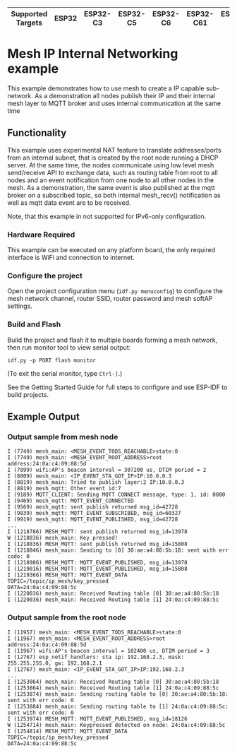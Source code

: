 | Supported Targets | ESP32 | ESP32-C3 | ESP32-C5 | ESP32-C6 | ESP32-C61 | ESP32-S2 | ESP32-S3 |
| ----------------- | ----- | -------- | -------- | -------- | --------- | -------- | -------- |

# Mesh IP Internal Networking example

This example demonstrates how to use mesh to create a IP capable sub-network.
As a demonstration all nodes publish their IP and their internal mesh layer to MQTT broker
and uses internal communication at the same time

## Functionality

This example uses experimental NAT feature to translate addresses/ports from an internal subnet, that is created
by the root node running a DHCP server. At the same time, the nodes communicate using low level mesh send/receive
API to exchange data, such as routing table from root to all nodes and an event notification from one node
to all other nodes in the mesh. As a demonstration, the same event is also published at the mqtt broker
on a subscribed topic, so both internal mesh_recv() notification as well as mqtt data event are to be received.

Note, that this example in not supported for IPv6-only configuration.

### Hardware Required

This example can be executed on any platform board, the only required interface is WiFi and connection to internet.

### Configure the project

Open the project configuration menu (`idf.py menuconfig`) to configure the mesh network channel, router SSID, router password and mesh softAP settings.

### Build and Flash

Build the project and flash it to multiple boards forming a mesh network, then run monitor tool to view serial output:

```
idf.py -p PORT flash monitor
```

(To exit the serial monitor, type ``Ctrl-]``.)

See the Getting Started Guide for full steps to configure and use ESP-IDF to build projects.

## Example Output

### Output sample from mesh node
```
I (7749) mesh_main: <MESH_EVENT_TODS_REACHABLE>state:0
I (7749) mesh_main: <MESH_EVENT_ROOT_ADDRESS>root address:24:0a:c4:09:88:5d
I (7899) wifi:AP's beacon interval = 307200 us, DTIM period = 2
I (8809) mesh_main: <IP_EVENT_STA_GOT_IP>IP:10.0.0.3
I (8819) mesh_main: Tried to publish layer:2 IP:10.0.0.3
I (8819) mesh_mqtt: Other event id:7
I (9189) MQTT_CLIENT: Sending MQTT CONNECT message, type: 1, id: 0000
I (9469) mesh_mqtt: MQTT_EVENT_CONNECTED
I (9569) mesh_mqtt: sent publish returned msg_id=42728
I (9839) mesh_mqtt: MQTT_EVENT_SUBSCRIBED, msg_id=60327
I (9919) mesh_mqtt: MQTT_EVENT_PUBLISHED, msg_id=42728
...
I (1218786) MESH_MQTT: sent publish returned msg_id=13978
W (1218836) mesh_main: Key pressed!
I (1218836) MESH_MQTT: sent publish returned msg_id=15808
I (1218846) mesh_main: Sending to [0] 30:ae:a4:80:5b:18: sent with err code: 0
I (1218906) MESH_MQTT: MQTT_EVENT_PUBLISHED, msg_id=13978
I (1219016) MESH_MQTT: MQTT_EVENT_PUBLISHED, msg_id=15808
I (1219366) MESH_MQTT: MQTT_EVENT_DATA
TOPIC=/topic/ip_mesh/key_pressed
DATA=24:0a:c4:09:88:5c
I (1220036) mesh_main: Received Routing table [0] 30:ae:a4:80:5b:18
I (1220036) mesh_main: Received Routing table [1] 24:0a:c4:09:88:5c
```

### Output sample from the root node
```
I (11957) mesh_main: <MESH_EVENT_TODS_REACHABLE>state:0
I (11967) mesh_main: <MESH_EVENT_ROOT_ADDRESS>root address:24:0a:c4:09:88:5d
I (11967) wifi:AP's beacon interval = 102400 us, DTIM period = 3
I (12767) esp_netif_handlers: sta ip: 192.168.2.3, mask: 255.255.255.0, gw: 192.168.2.1
I (12767) mesh_main: <IP_EVENT_STA_GOT_IP>IP:192.168.2.3
...
I (1253864) mesh_main: Received Routing table [0] 30:ae:a4:80:5b:18
I (1253864) mesh_main: Received Routing table [1] 24:0a:c4:09:88:5c
I (1253874) mesh_main: Sending routing table to [0] 30:ae:a4:80:5b:18: sent with err code: 0
I (1253884) mesh_main: Sending routing table to [1] 24:0a:c4:09:88:5c: sent with err code: 0
I (1253974) MESH_MQTT: MQTT_EVENT_PUBLISHED, msg_id=18126
W (1254714) mesh_main: Keypressed detected on node: 24:0a:c4:09:88:5c
I (1254814) MESH_MQTT: MQTT_EVENT_DATA
TOPIC=/topic/ip_mesh/key_pressed
DATA=24:0a:c4:09:88:5c
```
